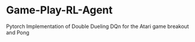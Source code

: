 # Game-Play-RL-Agent
Pytorch Implementation of Double Dueling DQn for the Atari game breakout and Pong
